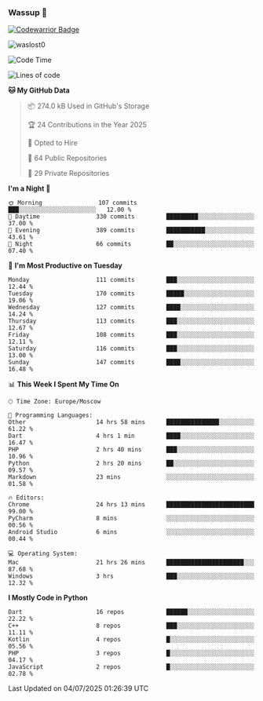 ### Wassup 👋

[![Codewarrior Badge](https://www.codewars.com/users/waslost/badges/small)](https://www.codewars.com/users/waslost)

<p align="left"> <img src="https://komarev.com/ghpvc/?username=waslost0" alt="waslost0" /></p>

<!--START_SECTION:waka-->
![Code Time](http://img.shields.io/badge/Code%20Time-5%2C881%20hrs%2015%20mins-blue)

![Lines of code](https://img.shields.io/badge/From%20Hello%20World%20I%27ve%20Written-1.5%20million%20lines%20of%20code-blue)

**🐱 My GitHub Data** 

> 📦 274.0 kB Used in GitHub's Storage 
 > 
> 🏆 24 Contributions in the Year 2025
 > 
> 💼 Opted to Hire
 > 
> 📜 64 Public Repositories 
 > 
> 🔑 29 Private Repositories 
 > 
**I'm a Night 🦉** 

```text
🌞 Morning                107 commits         ███░░░░░░░░░░░░░░░░░░░░░░   12.00 % 
🌆 Daytime                330 commits         █████████░░░░░░░░░░░░░░░░   37.00 % 
🌃 Evening                389 commits         ███████████░░░░░░░░░░░░░░   43.61 % 
🌙 Night                  66 commits          ██░░░░░░░░░░░░░░░░░░░░░░░   07.40 % 
```
📅 **I'm Most Productive on Tuesday** 

```text
Monday                   111 commits         ███░░░░░░░░░░░░░░░░░░░░░░   12.44 % 
Tuesday                  170 commits         █████░░░░░░░░░░░░░░░░░░░░   19.06 % 
Wednesday                127 commits         ████░░░░░░░░░░░░░░░░░░░░░   14.24 % 
Thursday                 113 commits         ███░░░░░░░░░░░░░░░░░░░░░░   12.67 % 
Friday                   108 commits         ███░░░░░░░░░░░░░░░░░░░░░░   12.11 % 
Saturday                 116 commits         ███░░░░░░░░░░░░░░░░░░░░░░   13.00 % 
Sunday                   147 commits         ████░░░░░░░░░░░░░░░░░░░░░   16.48 % 
```


📊 **This Week I Spent My Time On** 

```text
🕑︎ Time Zone: Europe/Moscow

💬 Programming Languages: 
Other                    14 hrs 58 mins      ███████████████░░░░░░░░░░   61.22 % 
Dart                     4 hrs 1 min         ████░░░░░░░░░░░░░░░░░░░░░   16.47 % 
PHP                      2 hrs 40 mins       ███░░░░░░░░░░░░░░░░░░░░░░   10.96 % 
Python                   2 hrs 20 mins       ██░░░░░░░░░░░░░░░░░░░░░░░   09.57 % 
Markdown                 23 mins             ░░░░░░░░░░░░░░░░░░░░░░░░░   01.58 % 

🔥 Editors: 
Chrome                   24 hrs 13 mins      █████████████████████████   99.00 % 
PyCharm                  8 mins              ░░░░░░░░░░░░░░░░░░░░░░░░░   00.56 % 
Android Studio           6 mins              ░░░░░░░░░░░░░░░░░░░░░░░░░   00.44 % 

💻 Operating System: 
Mac                      21 hrs 26 mins      ██████████████████████░░░   87.68 % 
Windows                  3 hrs               ███░░░░░░░░░░░░░░░░░░░░░░   12.32 % 
```

**I Mostly Code in Python** 

```text
Dart                     16 repos            ██████░░░░░░░░░░░░░░░░░░░   22.22 % 
C++                      8 repos             ███░░░░░░░░░░░░░░░░░░░░░░   11.11 % 
Kotlin                   4 repos             █░░░░░░░░░░░░░░░░░░░░░░░░   05.56 % 
PHP                      3 repos             █░░░░░░░░░░░░░░░░░░░░░░░░   04.17 % 
JavaScript               2 repos             █░░░░░░░░░░░░░░░░░░░░░░░░   02.78 % 
```




 Last Updated on 04/07/2025 01:26:39 UTC
<!--END_SECTION:waka-->

